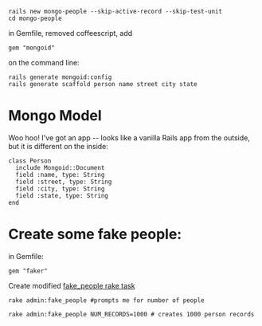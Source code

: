 
```
rails new mongo-people --skip-active-record --skip-test-unit
cd mongo-people
```

in Gemfile, removed coffeescript, add
```
gem "mongoid"
```

on the command line:
```
rails generate mongoid:config
rails generate scaffold person name street city state
```

# Mongo Model
Woo hoo!  I've got an app -- looks like a vanilla Rails app from the outside, but it is different on the inside:
```
class Person
  include Mongoid::Document
  field :name, type: String
  field :street, type: String
  field :city, type: String
  field :state, type: String
end
```



# Create some fake people:
in Gemfile:
```
gem "faker"
```
Create modified [fake_people rake task](http://www.ultrasaurus.com/sarahblog/2009/12/creating-a-custom-rake-task/)

```
rake admin:fake_people #prompts me for number of people

rake admin:fake_people NUM_RECORDS=1000 # creates 1000 person records
```







